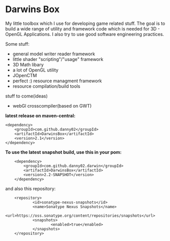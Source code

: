 Darwins Box
===========

My little toolbox which I use for developing game related stuff.
The goal is to build a wide range of utility and framework code which is needed for 3D - OpenGL Applications. I also try to use good software engineering practices.

Some stuff:
- general model writer reader framework
- little shader "scripting"/"usage" framework
- 3D Math libary
- a lot of OpenGL utility 
- JOpenCTM
- perfect :) resource managment framework
- resource compilation/build tools

stuff to come(ideas)
- webGl crosscompiler(based on GWT)


**latest release on maven-central:**

    <dependency>
        <groupId>com.github.danny02</groupId>
        <artifactId>DarwinsBox</artifactId>
        <version>2.1</version>
    </dependency>        
        
**To use the latest snapshot build, use this in your pom:**

        <dependency>
            <groupId>com.github.danny02.darwin</groupId>
            <artifactId>DarwinsBox</artifactId>
            <version>2.2-SNAPSHOT</version>
        </dependency>
        
and also this repository:
        
        <repository>
                <id>sonatype-nexus-snapshots</id>
                <name>Sonatype Nexus Snapshots</name>
                <url>https://oss.sonatype.org/content/repositories/snapshots</url>
                <snapshots>
                        <enabled>true</enabled>
                </snapshots>
        </repository>




